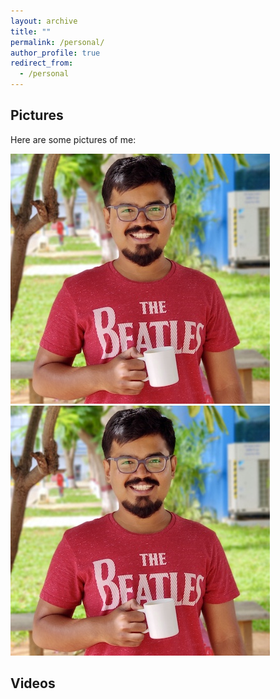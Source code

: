 ```yaml
---
layout: archive
title: ""
permalink: /personal/
author_profile: true
redirect_from:
  - /personal
---
```

Pictures
-------------------------
Here are some pictures of me:

![image1](/images/profile_v2.png) ![image2](/images/profile_v2.png)

Videos
-------------------------
